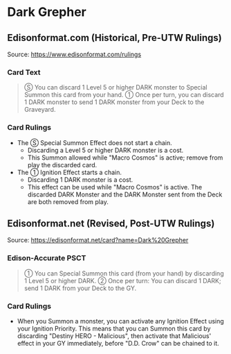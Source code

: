 # Dark Grepher

## Edisonformat.com (Historical, Pre-UTW Rulings)

Source: https://www.edisonformat.com/rulings

### Card Text

> Ⓢ You can discard 1 Level 5 or higher DARK monster to Special Summon this card from your hand. ① Once per turn, you can discard 1 DARK monster to send 1 DARK monster from your Deck to the Graveyard.

### Card Rulings

*   The Ⓢ Special Summon Effect does not start a chain.
    *   Discarding a Level 5 or higher DARK monster is a cost.
    *   This Summon allowed while "Macro Cosmos" is active; remove from play the discarded card.
*   The ① Ignition Effect starts a chain.
    *   Discarding 1 DARK monster is a cost.
    *   This effect can be used while "Macro Cosmos" is active. The discarded DARK Monster and the DARK Monster sent from the Deck are both removed from play.

## Edisonformat.net (Revised, Post-UTW Rulings)

Source: https://edisonformat.net/card?name=Dark%20Grepher

### Edison-Accurate PSCT

> ① You can Special Summon this card (from your hand) by discarding 1 Level 5 or higher DARK.
> ② Once per turn: You can discard 1 DARK; send 1 DARK from your Deck to the GY.

### Card Rulings

*   When you Summon a monster, you can activate any Ignition Effect using your Ignition Priority.
This means that you can Summon this card by discarding "Destiny HERO - Malicious", then activate that Malicious' effect in your GY immediately, before "D.D. Crow" can be chained to it.
            